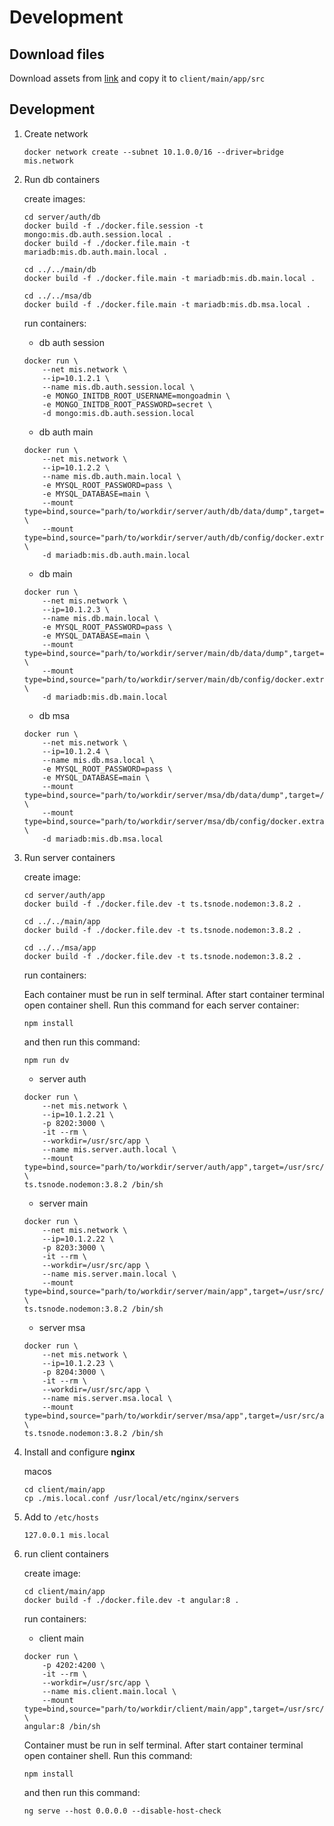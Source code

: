 # Development

## Download files

Download assets from [link](https://drive.google.com/file/d/1HpTMscRqREqJax6owD5MIUQoxM9-tmpe/view) and copy it to
`client/main/app/src`


## Development

1. Create network

	```
	docker network create --subnet 10.1.0.0/16 --driver=bridge mis.network
	```

2. Run db containers

    create images:
            
    ```
    cd server/auth/db
    docker build -f ./docker.file.session -t mongo:mis.db.auth.session.local .
    docker build -f ./docker.file.main -t mariadb:mis.db.auth.main.local .
    ```
    ```
    cd ../../main/db 
    docker build -f ./docker.file.main -t mariadb:mis.db.main.local .
    ```
    ```
    cd ../../msa/db
    docker build -f ./docker.file.main -t mariadb:mis.db.msa.local .
    ```

    run containers:

	* db auth session
	
	```
	docker run \
        --net mis.network \
        --ip=10.1.2.1 \
        --name mis.db.auth.session.local \
        -e MONGO_INITDB_ROOT_USERNAME=mongoadmin \
        -e MONGO_INITDB_ROOT_PASSWORD=secret \
        -d mongo:mis.db.auth.session.local
    ```
    
    * db auth main

	```
	docker run \
        --net mis.network \
        --ip=10.1.2.2 \
        --name mis.db.auth.main.local \
        -e MYSQL_ROOT_PASSWORD=pass \
        -e MYSQL_DATABASE=main \
        --mount type=bind,source="parh/to/workdir/server/auth/db/data/dump",target=/var/tmp/dump \
        --mount type=bind,source="parh/to/workdir/server/auth/db/config/docker.extra.cnf",target=/etc/mysql/conf.d/docker.custom.cnf \
        -d mariadb:mis.db.auth.main.local
    ```
    

	* db main

    ```
    docker run \
        --net mis.network \
        --ip=10.1.2.3 \
        --name mis.db.main.local \
        -e MYSQL_ROOT_PASSWORD=pass \
        -e MYSQL_DATABASE=main \
        --mount type=bind,source="parh/to/workdir/server/main/db/data/dump",target=/var/tmp/dump \
        --mount type=bind,source="parh/to/workdir/server/main/db/config/docker.extra.cnf",target=/etc/mysql/conf.d/docker.custom.cnf \
        -d mariadb:mis.db.main.local
    ```

	* db msa

    ```
    docker run \
        --net mis.network \
        --ip=10.1.2.4 \
        --name mis.db.msa.local \
        -e MYSQL_ROOT_PASSWORD=pass \
        -e MYSQL_DATABASE=main \
        --mount type=bind,source="parh/to/workdir/server/msa/db/data/dump",target=/var/tmp/dump \
        --mount type=bind,source="parh/to/workdir/server/msa/db/config/docker.extra.cnf",target=/etc/mysql/conf.d/docker.custom.cnf \
        -d mariadb:mis.db.msa.local
    ```

4. Run server containers

	create image:
    
    ```
    cd server/auth/app
    docker build -f ./docker.file.dev -t ts.tsnode.nodemon:3.8.2 .
    ```
    ```
    cd ../../main/app
    docker build -f ./docker.file.dev -t ts.tsnode.nodemon:3.8.2 .
    ```
    ```
    cd ../../msa/app
    docker build -f ./docker.file.dev -t ts.tsnode.nodemon:3.8.2 .
    ```

	run containers:
	
	Each container must be run in self terminal. After start container terminal open container shell.
	Run this command for each server container:
	
	```
    npm install
    ```
 
    and then run this command:
	
	```
    npm run dv
    ```

	* server auth
	
	```
	docker run \
        --net mis.network \
        --ip=10.1.2.21 \
        -p 8202:3000 \
        -it --rm \
        --workdir=/usr/src/app \
        --name mis.server.auth.local \
        --mount type=bind,source="parh/to/workdir/server/auth/app",target=/usr/src/app \
    ts.tsnode.nodemon:3.8.2 /bin/sh
    ```

	*  server main

	```
	docker run \
        --net mis.network \
        --ip=10.1.2.22 \
        -p 8203:3000 \
        -it --rm \
        --workdir=/usr/src/app \
        --name mis.server.main.local \
        --mount type=bind,source="parh/to/workdir/server/main/app",target=/usr/src/app \
    ts.tsnode.nodemon:3.8.2 /bin/sh
    ```
	

	* server msa

	```
	docker run \
        --net mis.network \
        --ip=10.1.2.23 \
        -p 8204:3000 \
        -it --rm \
        --workdir=/usr/src/app \
        --name mis.server.msa.local \
        --mount type=bind,source="parh/to/workdir/server/msa/app",target=/usr/src/app \
    ts.tsnode.nodemon:3.8.2 /bin/sh
    ```


5. Install and configure **nginx**

    macos
	```
    cd client/main/app
	cp ./mis.local.conf /usr/local/etc/nginx/servers
	```


6. Add to `/etc/hosts`

	```	    
    127.0.0.1 mis.local
    ```

   
7. run client containers

	create image:
	
	```
    cd client/main/app
    docker build -f ./docker.file.dev -t angular:8 .
    ```
	
	run containers:

	* client main

    ```
    docker run \
        -p 4202:4200 \
        -it --rm \
        --workdir=/usr/src/app \
        --name mis.client.main.local \
        --mount type=bind,source="parh/to/workdir/client/main/app",target=/usr/src/app \
    angular:8 /bin/sh
    ```
   
    Container must be run in self terminal. After start container terminal open container shell.
   	Run this command:
   	
    ```
    npm install
    ```

    and then run this command:
   	
   	```
    ng serve --host 0.0.0.0 --disable-host-check
    ```